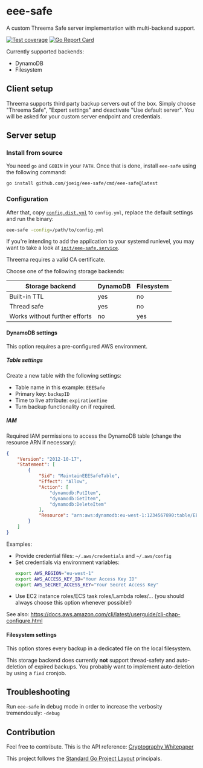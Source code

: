 # eee-safe

A custom Threema Safe server implementation with multi-backend support.

[![Test coverage](https://img.shields.io/badge/coverage-79%25-success)](https://github.com/joeig/eee-safe/tree/master/.github/testcoverage.yml)
[![Go Report Card](https://goreportcard.com/badge/github.com/joeig/eee-safe)](https://goreportcard.com/report/github.com/joeig/eee-safe)

Currently supported backends:

* DynamoDB
* Filesystem

## Client setup

Threema supports third party backup servers out of the box. Simply choose "Threema Safe", "Expert settings" and deactivate "Use default server". You will be asked for your custom server endpoint and credentials.

## Server setup

### Install from source

You need `go` and `GOBIN` in your `PATH`. Once that is done, install `eee-safe` using the following command:

~~~ bash
go install github.com/joeig/eee-safe/cmd/eee-safe@latest
~~~

### Configuration

After that, copy [`config.dist.yml`](configs/config.dist.yml) to `config.yml`, replace the default settings and run the binary:

~~~ bash
eee-safe -config=/path/to/config.yml
~~~

If you're intending to add the application to your systemd runlevel, you may want to take a look at [`init/eee-safe.service`](init/eee-safe.service).

Threema requires a valid CA certificate.

Choose one of the following storage backends:

| Storage backend               | DynamoDB | Filesystem |
|-------------------------------|----------|------------|
| Built-in TTL                  | yes      | no         |
| Thread safe                   | yes      | no         |
| Works without further efforts | no       | yes        |

#### DynamoDB settings

This option requires a pre-configured AWS environment.

##### Table settings

Create a new table with the following settings:

* Table name in this example: `EEESafe`
* Primary key: `backupID`
* Time to live attribute: `expirationTime`
* Turn backup functionality on if required.

##### IAM

Required IAM permissions to access the DynamoDB table (change the resource ARN if necessary):

~~~ json
{
    "Version": "2012-10-17",
    "Statement": [
        {
            "Sid": "MaintainEEESafeTable",
            "Effect": "Allow",
            "Action": [
                "dynamodb:PutItem",
                "dynamodb:GetItem",
                "dynamodb:DeleteItem"
            ],
            "Resource": "arn:aws:dynamodb:eu-west-1:1234567890:table/EEESafe"
        }
    ]
}
~~~

Examples:

- Provide credential files: `~/.aws/credentials` and `~/.aws/config`
- Set credentials via environment variables:
  ~~~ bash
  export AWS_REGION="eu-west-1"
  export AWS_ACCESS_KEY_ID="Your Access Key ID"
  export AWS_SECRET_ACCESS_KEY="Your Secret Access Key"
  ~~~
- Use EC2 instance roles/ECS task roles/Lambda roles/... (you should always choose this option whenever possible!)

See also: https://docs.aws.amazon.com/cli/latest/userguide/cli-chap-configure.html

#### Filesystem settings

This option stores every backup in a dedicated file on the local filesystem.

This storage backend does currently **not** support thread-safety and auto-deletion of expired backups. You probably want to implement auto-deletion by using a `find` cronjob.

## Troubleshooting

Run `eee-safe` in debug mode in order to increase the verbosity tremendously: `-debug`

## Contribution

Feel free to contribute. This is the API reference: [Cryptography Whitepaper](https://threema.ch/press-files/2_documentation/cryptography_whitepaper.pdf)

This project follows the [Standard Go Project Layout](https://github.com/golang-standards/project-layout) principals.
